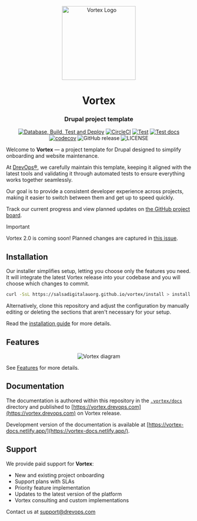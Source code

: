 <div align="center">
  <picture>
    <source media="(prefers-color-scheme: dark)" srcset=".vortex/docs/static/img/logo-vortex-light.svg" />
    <img width="200" src=".vortex/docs/static/img/logo-vortex-dark.svg" alt="Vortex Logo" />
  </picture>
</div>

<h1 align="center">Vortex</h1>
<h3 align="center">Drupal project template</h3>

<div align="center">

[![Database, Build, Test and Deploy](https://github.com/drevops/vortex/actions/workflows/build-test-deploy.yml/badge.svg)](https://github.com/drevops/vortex/actions/workflows/build-test-deploy.yml)
[![CircleCI](https://circleci.com/gh/drevops/vortex.svg?style=shield)](https://circleci.com/gh/drevops/vortex)
[![Test](https://github.com/drevops/vortex/actions/workflows/vortex-test-common.yml/badge.svg)](https://github.com/drevops/vortex/actions/workflows/vortex-test-common.yml)
[![Test docs](https://github.com/drevops/vortex/actions/workflows/vortex-test-docs.yml/badge.svg)](https://github.com/drevops/vortex/actions/workflows/vortex-test-docs.yml)
[![codecov](https://codecov.io/gh/drevops/vortex/graph/badge.svg?token=YDTAEWWT5H)](https://codecov.io/gh/drevops/vortex)
![GitHub release](https://img.shields.io/github/v/release/drevops/vortex?logo=github)
![LICENSE](https://img.shields.io/github/license/drevops/vortex)

</div>

Welcome to <strong>Vortex</strong> &mdash; a project template for Drupal designed to simplify onboarding and website maintenance.

At [DrevOps&reg;](https://www.drevops.com/), we carefully maintain this
template, keeping it aligned with the latest tools and validating it through
automated tests to ensure everything works together seamlessly.

Our goal is to provide a consistent developer experience across projects, making
it easier to switch between them and get up to speed quickly.

Track our current progress and view planned updates on [the GitHub project board](https://github.com/orgs/drevops/projects/2/views/1).

> [!IMPORTANT]
> Vortex 2.0 is coming soon! Planned changes are captured in [this issue](https://github.com/drevops/vortex/issues/698).

## Installation

Our installer simplifies setup, letting you choose only the features you need. It will integrate the latest Vortex release into your codebase and you will choose which changes to commit.

```bash
curl -SsL https://salsadigitalauorg.github.io/vortex/install > install.php && php install.php
```

Alternatively, clone this repository and adjust the configuration by manually
editing or deleting the sections that aren't necessary for your setup.

Read
the [installation guide](https://vortex.drevops.com/getting-started/installation)
for more details.

## Features

<div align="center">
  <picture>
    <source media="(prefers-color-scheme: dark)" srcset=".vortex/docs/static/img/diagram-dark.png">
    <img src=".vortex/docs/static/img/diagram-light.png" alt="Vortex diagram">
  </picture>
</div>

See [Features](https://vortex.drevops.com/getting-started/features) for more details.

## Documentation

The documentation is authored within this repository in the [`.vortex/docs`](.vortex/docs) directory and published to [https://vortex.drevops.com](https://vortex.drevops.com) on Vortex release.

Development version of the documentation is available at [https://vortex-docs.netlify.app/](https://vortex-docs.netlify.app/).

## Support

We provide paid support for **Vortex**:

- New and existing project onboarding
- Support plans with SLAs
- Priority feature implementation
- Updates to the latest version of the platform
- Vortex consulting and custom implementations

Contact us at support@drevops.com
